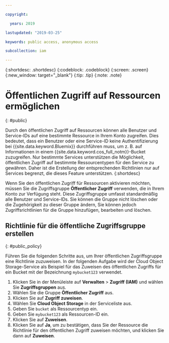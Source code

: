 ```yaml
---

copyright:

  years: 2019

lastupdated: "2019-03-25"

keywords: public access, anonymous access

subcollection: iam

---
```


{:shortdesc: .shortdesc}
{:codeblock: .codeblock}
{:screen: .screen}
{:new_window: target="_blank"}
{:tip: .tip}
{:note: .note}

# Öffentlichen Zugriff auf Ressourcen ermöglichen
{: #public}

Durch den öffentlichen Zugriff auf Ressourcen können alle Benutzer und Service-IDs auf eine bestimmte Ressource in Ihrem Konto zugreifen. Dies bedeutet, dass ein Benutzer oder eine Service-ID keine Authentifizierung bei {{site.data.keyword.Bluemix}} durchführen muss, um z. B. auf Informationen in einem {{site.data.keyword.cos_full_notm}}-Bucket zuzugreifen. Nur bestimmte Services unterstützen die Möglichkeit, öffentlichen Zugriff auf bestimmte Ressourcentypen für den Service zu gewähren. Daher ist die Erstellung der entsprechenden Richtlinien nur auf Services begrenzt, die dieses Feature unterstützen.
{:shortdesc}

Wenn Sie den öffentlichen Zugriff für Ressourcen aktivieren möchten, müssen Sie die Zugriffsgruppe **Öffentlicher Zugriff** verwenden, die in Ihrem Konto zur Verfügung steht. Diese Zugriffsgruppe umfasst standardmäßig alle Benutzer und Service-IDs. Sie können die Gruppe nicht löschen oder die Zugehörigkeit zu dieser Gruppe ändern, Sie können jedoch Zugriffsrichtlinien für die Gruppe hinzufügen, bearbeiten und löschen. 

## Richtlinie für die öffentliche Zugriffsgruppe erstellen
{: #public_policy}

Führen Sie die folgenden Schritte aus, um Ihrer öffentlichen Zugriffsgruppe eine Richtlinie zuzuweisen. In der folgenden Aufgabe wird der Cloud Object Storage-Service als Beispiel für das Zuweisen des öffentlichen Zugriffs für ein Bucket mit der Bezeichnung `mybucket123` verwendet.

1. Klicken Sie in der Menüleiste auf **Verwalten** &gt; **Zugriff (IAM)** und wählen Sie **Zugriffsgruppen** aus.
2. Wählen Sie die Gruppe **Öffentlicher Zugriff** aus. 
3. Klicken Sie auf **Zugriff zuweisen**.
4. Wählen Sie **Cloud Object Storage** in der Serviceliste aus. 
5. Geben Sie `bucket` als Ressourcentyp ein. 
6. Geben Sie `mybucket123` als Ressourcen-ID ein. 
7. Klicken Sie auf **Zuweisen**.
8. Klicken Sie auf **Ja**, um zu bestätigen, dass Sie der Ressource die Richtlinie für den öffentlichen Zugriff zuweisen möchten, und klicken Sie dann auf **Zuweisen**.
